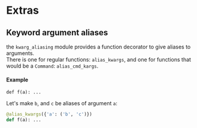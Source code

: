 # Extras

## Keyword argument aliases

the `kwarg_aliasing` module provides a function decorator to give aliases to arguments.  
There is one for regular functions: `alias_kwargs`, and one for functions that would be a `Command`:
`alias_cmd_kargs`.

#### Example

`def f(a): ...`

Let's make `b`, and `c` be aliases of argument `a`:

```python
@alias_kwargs({'a': ('b', 'c')})
def f(a): ...
```